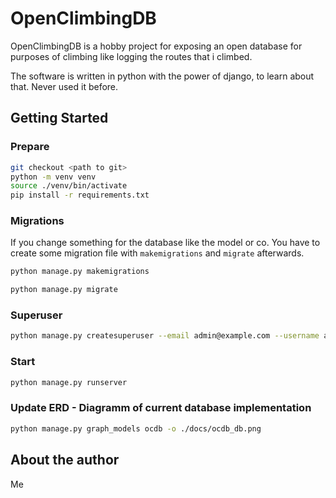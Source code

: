 # OpenClimbingDB

OpenClimbingDB is a hobby project for exposing an open database
for purposes of climbing like logging the routes that i climbed.

The software is written in python with the power of django, to
learn about that. Never used it before.

## Getting Started

### Prepare

```bash
git checkout <path to git>
python -m venv venv
source ./venv/bin/activate
pip install -r requirements.txt
```

### Migrations

If you change something for the database like the model or co. You have to create some migration file with `makemigrations` and `migrate` afterwards.

```bash
python manage.py makemigrations
```

```bash
python manage.py migrate
```

### Superuser

```bash
python manage.py createsuperuser --email admin@example.com --username admin
```

### Start

```bash
python manage.py runserver
```

### Update ERD - Diagramm of current database implementation

```bash
python manage.py graph_models ocdb -o ./docs/ocdb_db.png
```

## About the author

Me
